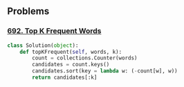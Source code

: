 

## Problems

### [692. Top K Frequent Words](https://leetcode.com/problems/top-k-frequent-words/)
```python
class Solution(object):
    def topKFrequent(self, words, k):
        count = collections.Counter(words)
        candidates = count.keys()
        candidates.sort(key = lambda w: (-count[w], w))
        return candidates[:k]
```